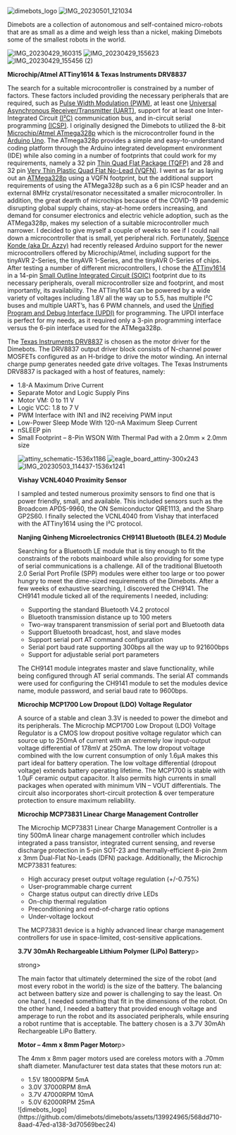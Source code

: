 
![dimebots_logo](https://github.com/dimebots/dimebots/assets/139924965/568dd710-8aad-47ed-a138-3d70569bec24)
![IMG_20230501_121034](https://github.com/dimebots/dimebots/assets/139924965/8d8c6747-6d2d-4196-b067-b591959a2c15)

Dimebots are a collection of autonomous and self-contained micro-robots that are as small as a dime and weigh less than a nickel, making Dimebots some of the smallest robots in the world. 

![IMG_20230429_160315](https://github.com/dimebots/dimebots/assets/139924965/ea043635-1a79-446b-b299-f12e75829b2a)
![IMG_20230429_155623](https://github.com/dimebots/dimebots/assets/139924965/6b5892ba-6ebe-4dd0-a2ab-0156e3d4bcc4)
![IMG_20230429_155456 (2)](https://github.com/dimebots/dimebots/assets/139924965/1aacc8e3-4221-4821-8f1b-4198305bee7e)
		
<p><strong>Microchip/Atmel ATTiny1614 &amp; Texas Instruments DRV8837</strong></p>

<p>The search for a suitable microcontroller is constrained by a number 
of factors. These factors included providing the necessary peripherals 
that are required, such as <a href="https://en.wikipedia.org/wiki/Pulse-width_modulation" target="_blank" rel="noreferrer noopener">Pulse Width Modulation (PWM)</a>, at least one <a href="https://en.wikipedia.org/wiki/Universal_asynchronous_receiver-transmitter" target="_blank" rel="noreferrer noopener">Universal Asynchronous Receiver/Transmitter (UART)</a>, support for at least one Inter-Integrated Circuit <a href="https://en.wikipedia.org/wiki/I%C2%B2C" target="_blank" rel="noreferrer noopener">(I²C)</a> communication bus, and in-circuit serial programming <a href="https://ww1.microchip.com/downloads/en/DeviceDoc/30277d.pdf" target="_blank" rel="noreferrer noopener">(ICSP)</a>. I originally designed the Dimebots to utilized the 8-bit <a href="https://www.microchip.com/en-us/product/ATmega328P" target="_blank" rel="noreferrer noopener">Microchip/Atmel ATmega328p</a> which is the microcontroller found in the <a href="https://www.arduino.cc/" target="_blank" rel="noreferrer noopener">Arduino Uno</a>.
 The ATmega328p provides a simple and easy-to-understand coding platform
 through the Arduino integrated development environment (IDE) while also
 coming in a number of footprints that could work for my requirements, 
namely a 32 pin <a href="https://en.wikipedia.org/wiki/Quad_flat_package" target="_blank" rel="noreferrer noopener">Thin Quad Flat Package (TQFP)</a> and 28 and 32 pin <a href="https://en.wikipedia.org/wiki/Flat_no-leads_package" target="_blank" rel="noreferrer noopener">Very Thin Plastic Quad Flat No-Lead (VQFN)</a>. I went as far as laying out an <a href="https://www.microchip.com/en-us/product/ATmega328P" target="_blank" rel="noreferrer noopener">ATMega328p</a>
 using a VQFN footprint, but the additional support requirements of 
using the ATMega328p such as a 6 pin ICSP header and an external 8MHz 
crystal/resonator necessitated a smaller microcontroller. In addition, 
the great dearth of microchips because of the COVID-19 pandemic 
disrupting global supply chains, stay-at-home orders increasing, and 
demand for consumer electronics and electric vehicle adoption, such as 
the ATMega328p, makes my selection of a suitable microcontroller much 
narrower. I decided to give myself a couple of weeks to see if I could 
nail down a microcontroller that is small, yet peripheral rich. 
Fortunately, <a href="https://github.com/SpenceKonde/megaTinyCore" target="_blank" rel="noreferrer noopener">Spence Konde (aka Dr. Azzy)</a>
 had recently released Arduino support for the newer microcontrollers 
offered by Microchip/Atmel, including support for the tinyAVR 2-Series, 
the tinyAVR 1-Series, and the tinyAVR 0-Series of chips. After testing a
 number of different microcontrollers, I chose the <a href="https://www.microchip.com/en-us/product/ATTINY1614" target="_blank" rel="noreferrer noopener">ATTiny1614</a> in a 14-pin <a href="https://en.wikipedia.org/wiki/Small_outline_integrated_circuit" target="_blank" rel="noreferrer noopener">Small Outline Integrated Circuit (SOIC)</a>
 footprint due to its necessary peripherals, overall microcontroller 
size and footprint, and most importantly, its availability. The 
ATTiny1614 can be powered by a wide variety of voltages including 1.8V 
all the way up to 5.5, has multiple I²C buses and multiple UART’s, has 6
 PWM channels, and used the <a href="https://onlinedocs.microchip.com/pr/GUID-DDB0017E-84E3-4E77-AAE9-7AC4290E5E8B-en-US-4/index.html?GUID-9B349315-2842-4189-B88C-49F4E1055D7F" target="_blank" rel="noreferrer noopener">Unified Program and Debug Interface (UPDI)</a>
 for programming. The UPDI interface is perfect for my needs, as it 
required only a 3-pin programming interface versus the 6-pin interface 
used for the ATMega328p.</p>



<p>The <a href="https://www.ti.com/product/DRV8837" target="_blank" rel="noreferrer noopener">Texas Instruments DRV8837</a>
 is chosen as the motor driver for the Dimebots. The DRV8837 output 
driver block consists of N-channel power MOSFETs configured as an 
H-bridge to drive the motor winding. An internal charge pump generates 
needed gate drive voltages. The Texas Instruments DRV8837 is packaged 
with a host of features, namely:</p>



<ul>
<li>1.8-A Maximum Drive Current</li>
<li>Separate Motor and Logic Supply Pins</li>
<li>Motor VM: 0 to 11 V</li>
<li>Logic VCC: 1.8 to 7 V</li>
<li>PWM Interface with IN1 and IN2 receiving PWM input</li>
<li>Low-Power Sleep Mode With 120-nA Maximum Sleep Current</li>
<li>nSLEEP pin</li>
<li>Small Footprint – 8-Pin WSON With Thermal Pad with a 2.0mm × 2.0mm size</li>
</u!>

![attiny_schematic-1536x1186](https://github.com/dimebots/dimebots/assets/139924965/be3f46de-5b75-49ac-afb5-af3085e33ebf)
![eagle_board_attiny-300x243](https://github.com/dimebots/dimebots/assets/139924965/bedb6f3a-1619-4274-baf1-7f7ee70e163a)
![IMG_20230503_114437-1536x1241](https://github.com/dimebots/dimebots/assets/139924965/96b66505-b5ce-4ca0-af4b-7a22ec715334)


<p><strong>Vishay VCNL4040 Proximity Sensor</strong></p>

<p>I sampled and tested numerous proximity sensors to find one that is power friendly, small, and available. This included sensors such as the Broadcom APDS-9960, the ON Semiconductor QRE1113, and the Sharp GP2S60. I finally selected the VCNL4040 from Vishay that interfaced with the ATTiny1614 using the I²C protocol.</p>




<p><strong>Nanjing Qinheng Microelectronics CH9141 Bluetooth (BLE4.2) Module</strong></p>

<p>Searching for a Bluetooth LE module that is tiny enough to fit the constraints of the robots mainboard while also providing for some type of serial communications is a challenge. All of the traditional Bluetooth 2.0 Serial Port Profile (SPP) modules were either too large or too power hungry to meet the dime-sized requirements of the Dimebots. After a few weeks of exhaustive searching, I discovered the CH9141. The CH9141 module ticked all of the requirements I needed, including:</p>
<ul>
   <li> Supporting the standard Bluetooth V4.2 protocol</li>
   <li> Bluetooth transmission distance up to 100 meters</li>
   <li> Two-way transparent transmission of serial port and Bluetooth data</li>
   <li> Support Bluetooth broadcast, host, and slave modes</li>
   <li> Support serial port AT command configuration</li>
   <li> Serial port baud rate supporting 300bps all the way up to 921600bps</li>
   <li> Support for adjustable serial port parameters</li>
</ul>
<p></p>The CH9141 module integrates master and slave functionality, while being configured through AT serial commands. The serial AT commands were used for configuring the CH9141 module to set the modules device name, module password, and serial baud rate to 9600bps.</p>


<p><strong>Microchip MCP1700 Low Dropout (LDO) Voltage Regulator</strong></p>

<p>A source of a stable and clean 3.3V is needed to power the dimebot and its peripherals. The Microchip MCP1700 Low Dropout (LDO) Voltage Regulator is a CMOS low dropout positive voltage regulator which can source up to 250mA of current with an extremely low input-output voltage differential of 178mV at 250mA. The low dropout voltage combined with the low current consumption of only 1.6µA makes this part ideal for battery operation. The low voltage differential (dropout voltage) extends battery operating lifetime. The MCP1700 is stable with 1.0µF ceramic output capacitor. It also permits high currents in small packages when operated with minimum VIN – VOUT differentials. The circuit also incorporates short-circuit protection & over temperature protection to ensure maximum reliability.</p>


<p><strong>Microchip MCP73831 Linear Charge Management Controller</strong></p>

<p>The Microchip MCP73831 Linear Charge Management Controller is a tiny 500mA linear charge management controller which includes integrated a pass transistor, integrated current sensing, and reverse discharge protection in 5-pin SOT-23 and thermally-efficient 8-pin 2mm x 3mm Dual-Flat No-Leads (DFN) package. Additionally, the Microchip MCP73831 features:</p>
<ul>
    <li>High accuracy preset output voltage regulation (+/-0.75%)</li>
    <li>User-programmable charge current</li>
    <li>Charge status output can directly drive LEDs</li>
    <li>On-chip thermal regulation</li>
    <li>Preconditioning and end-of-charge ratio options</li>
    <li>Under-voltage lockout</li>
</ul>
<p></p>The MCP73831 device is a highly advanced linear charge management controllers for use in space-limited, cost-sensitive applications.</p>


<p><strong>3.7V 30mAh Rechargeable Lithium Polymer (LiPo) Battery</strong>p></p>strong>

<p>The main factor that ultimately determined the size of the robot (and most every robot in the world) is the size of the battery. The balancing act between battery size and power is challenging to say the least. On one hand, I needed something that fit in the dimensions of the robot. On the other hand, I needed a battery that provided enough voltage and amperage to run the robot and its associated peripherals, while ensuring a robot runtime that is acceptable. The battery chosen is a 3.7V 30mAh Rechargeable LiPo Battery.</p>


<p><strong>Motor – 4mm x 8mm Pager Motor</strong>p></p></strong>


<p>The 4mm x 8mm pager motors used are coreless motors with a .70mm shaft diameter. Manufacturer test data states that these motors run at:</p>
<ul>
  <li>1.5V 18000RPM 5mA</li>
<li>3.0V 37000RPM 8mA</li>
 <li>3.7V 47000RPM 10mA</li>
 <li>5.0V 62000RPM 25mA</li>
</ul>
![dimebots_logo](https://github.com/dimebots/dimebots/assets/139924965/568dd710-8aad-47ed-a138-3d70569bec24)
</body></html>



